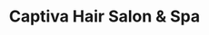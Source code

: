 ---
title: "Captiva Hair Salon & Spa"
url: /denton/captiva-hair-salon-and-spa/
shop: hairdresser
---